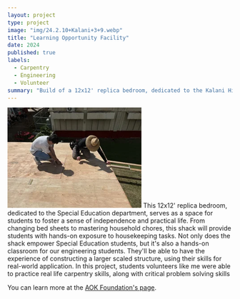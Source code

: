 ```yaml
---
layout: project
type: project
image: "img/24.2.10+Kalani+3+9.webp"
title: "Learning Opportunity Facility"
date: 2024
published: true
labels:
  - Carpentry
  - Engineering
  - Volunteer 
summary: "Build of a 12x12' replica bedroom, dedicated to the Kalani Highschool Special Education department, serving as a space for students to foster a sense of independence and practical life."
---
```

<img class="img-fluid" src ="../img/24.2.10+Kalani+3+32.webp">
This 12x12' replica bedroom, dedicated to the Special Education department, serves as a space for students to foster a sense of independence and practical life. From changing bed sheets to mastering household chores, this shack will provide students with hands-on exposure to housekeeping tasks. Not only does the shack empower Special Education students, but it's also a hands-on classroom for our engineering students. They'll be able to have the experience of constructing a larger scaled structure, using their skills for real-world application. In this project, students volunteers like me were able to practice real life carpentry skills, along with critical problem solving skills 

You can learn more at the [AOK Foundation's page](https://www.iamevanknight.com/things-i-made/kalani3).
